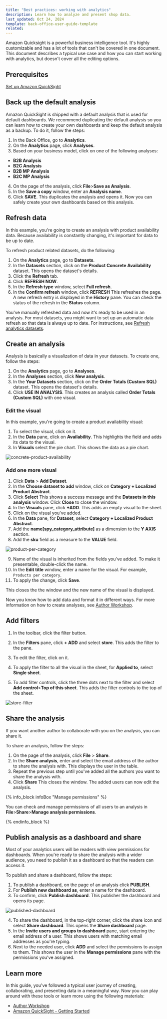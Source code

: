 ```yaml
---
title: "Best practices: working with analytics"
description: Learn how to analyze and present shop data.
last_updated: Oct 24, 2024
template: back-office-user-guide-template
related:
---
```


Amazon Quicksight is a powerful business intelligence tool. It's highly customizable and has a lot of tools that can't be covered in one document. This document describes a typical use case and how you can start working with analytics, but doesn't cover all the editing options.

## Prerequisites

[Set up Amazon QuickSight](/docs/pbc/all/business-intelligence/{{page.version}}/amazon-quicksight-third-party-integration/set-up-amazon-quicksight.html)


## Back up the default analysis

Amazon QuickSight is shipped with a default analysis that is used for default dashboards. We recommend duplicating the default analysis so you can learn how to create your own dashboards and keep the default analysis as a backup. To do it, follow the steps:

1. In the Back Office, go to **Analytics**.
2. On the **Analytics** page, click **Analyses**.
3. Based on your business model, click on one of the following analyses:
  * **B2B Analysis**
  * **B2C Analysis**
  * **B2B MP Analysis**
  * **B2C MP Analysis**
4. On the page of the analysis, click **File**>**Save as Analysis**.
5. In the **Save a copy** window, enter an **Analysis name**.
6. Click **SAVE**.
  This duplicates the analysis and opens it. Now you can safely create your own dashboards based on this analysis.  



## Refresh data

In this example, you're going to create an analysis with product availability data. Because availability is constantly changing, it's important for data to be up to date.

To refresh product related datasets, do the following:
1. On the **Analytics** page, go to **Datasets**.
2. In the **Datasets** section, click on the **Product Concrete Availability** dataset.
  This opens the dataset's details.
3. Click the **Refresh** tab.
4. Click **REFRESH NOW**.
5. In the **Refresh type** window, select **Full refresh**.
6. In the **Confirm refresh** window, click **REFRESH**
  This refreshes the page. A new refresh entry is displayed in the **History** pane. You can check the status of the refresh in the **Status** column.

You've manually refreshed data and now it's ready to be used in an analysis. For most datasets, you might want to set up an automatic data refresh so that data is always up to date. For instructions, see [Refresh analytics datasets](/docs/pbc/all/business-intelligence/{{page.version}}/amazon-quicksight-third-party-integration/back-office-refresh-analytics-datasets.html).


## Create an analysis

Analysis is basically a visualization of data in your datasets. To create one, follow the steps:

1. On the **Analytics** page, go to **Analyses**.
2. In the **Analyses** section, click **New analysis**.
3. In the **Your Datasets** section, click on the **Order Totals (Custom SQL)** dataset.
  This opens the dataset's details.
4. Click **USE IN ANALYSIS**.
  This creates an analysis called **Order Totals (Custom SQL)** with one visual.

### Edit the visual

In this example, you're going to create a product availability visual:

1. To select the visual, click on it.
2. In the **Data** pane, click on **Availability**.
  This highlights the field and adds its data to the visual.
3. In **Visuals** select the pie chart.
  This shows the data as a pie chart.

![concrete-product-availability](https://spryker.s3.eu-central-1.amazonaws.com/docs/pbc/all/business-intelligence/amazon-quicksight-third-party-integration/best-practices-analyzing-shop-data.md/concrete-product-availability.png)


### Add one more visual

1. Click **Data** > **Add Dataset**.
2. In the **Choose dataset to add** window, click on **Category + Localized Product Abstract**.
3. Click **Select**
  This shows a success message and the **Datasets in this analysis** window. Click **Close** to close the window.
4. In the **Visuals** pane, click **+ADD**.
This adds an empty visual to the sheet.
5. Click on the visual you've added.
6. In the **Data** pane, for **Dataset**, select **Category + Localized Product Abstract**.
7. Add the **name[spy_category_attribute]** as a dimension to the **Y AXIS** section.
8. Add the **sku** field as a measure to the **VALUE** field.

![product-per-category](https://spryker.s3.eu-central-1.amazonaws.com/docs/pbc/all/business-intelligence/amazon-quicksight-third-party-integration/best-practices-analyzing-shop-data.md/product-per-category.png)

9. Name of the visual is inherited from the fields you've added. To make it presentable, double-click the name.
10. In the **Edit title** window, enter a name for the visual. For example, `Products per category`.
11. To apply the change, click **Save**.

This closes the the window and the new name of the visual is displayed.

Now you know how to add data and format it in different ways. For more information on how to create analyses, see [Author Workshop](https://catalog.workshops.aws/quicksight/en-US/author-workshop).


## Add filters

1. In the toolbar, click the filter button.

2. In the **Filters** pane, click **+ ADD** and select **store**.
  This adds the filter to the pane.
3. To edit the filter, click on it.
4. To apply the filter to all the visual in the sheet, for **Applied to**, select **Single sheet**.
5. To add filter controls, click the three dots next to the filter and select **Add control**>**Top of this sheet**.
  This adds the filter controls to the top of the sheet.

![store-filter](https://spryker.s3.eu-central-1.amazonaws.com/docs/pbc/all/business-intelligence/amazon-quicksight-third-party-integration/best-practices-analyzing-shop-data.md/store-filter.png)  


## Share the analysis

If you want another author to collaborate with you on the analysis, you can share it.

To share an analysis, follow the steps:

1. On the page of the analysis, click **File** > **Share**.
2. In the **Share analysis**, enter and select the email address of the author to share the analysis with.
  This displays the user in the table.
3. Repeat the previous step until you've added all the authors you want to share the analysis with.
4. Click **Share**
  This closes the window. The added users can now edit the analysis.

{% info_block infoBox "Manage permissions" %}

You can check and manage permissions of all users to an analysis in **File**>**Share**>**Manage analysis permissions**.

{% endinfo_block %}




## Publish analysis as a dashboard and share

Most of your analytics users will be readers with view permissions for dashboards. When you're ready to share the analysis with a wider audience, you need to publish it as a dashboard so that the readers can access it.

To publish and share a dashboard, follow the steps:

1. To publish a dashboard, on the page of an analysis click **PUBLISH**.
2. For **Publish new dashboard as**, enter a name for the dashboard.
3. To confirm, click **Publish dashboard**.
  This publisher the dashboard and opens its page.

![published-dashboard](https://spryker.s3.eu-central-1.amazonaws.com/docs/pbc/all/business-intelligence/amazon-quicksight-third-party-integration/best-practices-analyzing-shop-data.md/published-dashboard.png)

4. To share the dashboard, in the top-right corner, click the share icon and select **Share dashboard**.
  This opens the **Share dashboard** page.
5. In the **Invite users and groups to dashboard** pane, start entering the email address of a user.
  This shows users with matching email addresses as you're typing.
6. Next to the needed user, click **ADD** and select the permissions to assign to them.
  This shows the user in the **Manage permissions** pane with the permissions you've assigned.


## Learn more

In this guide, you've followed a typical user journey of creating, collaborating, and presenting data in a meaningful way. Now you can play around with these tools or learn more using the following materials:
* [Author Workshop](https://catalog.workshops.aws/quicksight/en-US/author-workshop)
* [Amazon QuickSight - Getting Started](https://explore.skillbuilder.aws/learn/course/external/view/elearning/14908/getting-started-with-amazon-quicksight)
